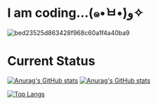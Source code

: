 # I am coding...(๑•̀ㅂ•́)و✧

![bed23525d863428f968c60a1f4a40ba9](https://github.com/user-attachments/assets/3fe4902f-62c8-456c-8cae-58c33ff2acb1)

# Current Status

[![Anurag's GitHub stats](https://github-readme-stats.vercel.app/api?username=yingzhan11&show=prs_merged,prs_merged_percentage&hide=issues,contribs&show_icons=true&theme=onedark)](https://github.com/anuraghazra/github-readme-stats)
[![Anurag's GitHub stats](https://github-readme-stats.vercel.app/api?username=yingzhan11&show=prs_merged,prs_merged_percentage&hide=issues,contribs&show_icons=true&theme=tokyonight)](https://github.com/anuraghazra/github-readme-stats)

[![Top Langs](https://github-readme-stats.vercel.app/api/top-langs/?username=yingzhan11&theme=onedark)](https://github.com/anuraghazra/github-readme-stats)
